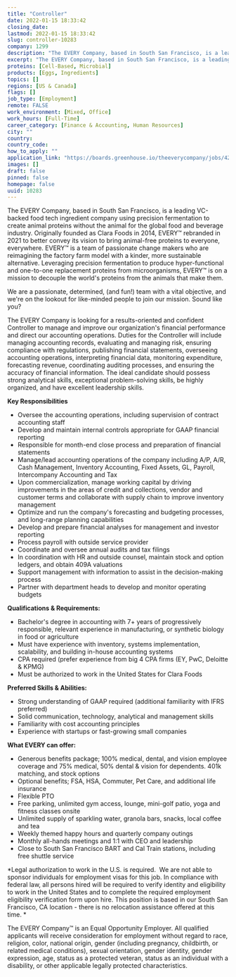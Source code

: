 ```yaml
---
title: "Controller"
date: 2022-01-15 18:33:42
closing_date: 
lastmod: 2022-01-15 18:33:42
slug: controller-10283
company: 1299
description: "The EVERY Company, based in South San Francisco, is a leading VC-backed food tech ingredient company using precision fermentation to create animal proteins without the animal for the global food and beverage industry. Originally founded as Clara Foods in 2014, EVERY™ rebranded in 2021 to better convey its vision to bring animal-free proteins to everyone, everywhere. EVERY™ is a team of passionate change makers who are reimagining the factory farm model with a kinder, more sustainable alternative."
excerpt: "The EVERY Company, based in South San Francisco, is a leading VC-backed food tech ingredient company using precision fermentation to create animal proteins without the animal for the global food and beverage industry. Originally founded as Clara Foods in 2014, EVERY™ rebranded in 2021 to better convey its vision to bring animal-free proteins to everyone, everywhere. EVERY™ is a team of passionate change makers who are reimagining the factory farm model with a kinder, more sustainable alternative."
proteins: [Cell-Based, Microbial]
products: [Eggs, Ingredients]
topics: []
regions: [US & Canada]
flags: []
job_type: [Employment]
remote: FALSE
work_environment: [Mixed, Office]
work_hours: [Full-Time]
career_category: [Finance & Accounting, Human Resources]
city: ""
country: 
country_code: 
how_to_apply: ""
application_link: "https://boards.greenhouse.io/theeverycompany/jobs/4292142004"
images: []
draft: false
pinned: false
homepage: false
uuid: 10283
---
```

The EVERY Company, based in South San Francisco, is a leading VC-backed
food tech ingredient company using precision fermentation to create
animal proteins without the animal for the global food and beverage
industry. Originally founded as Clara Foods in 2014, EVERY™ rebranded in
2021 to better convey its vision to bring animal-free proteins to
everyone, everywhere. EVERY™ is a team of passionate change makers who
are reimagining the factory farm model with a kinder, more sustainable
alternative. Leveraging precision fermentation to produce
hyper-functional and one-to-one replacement proteins from
microorganisms, EVERY™ is on a mission to decouple the world's proteins
from the animals that make them.

We are a passionate, determined, (and fun!) team with a vital objective,
and we\'re on the lookout for like-minded people to join our mission.
Sound like you?

The EVERY Company is looking for a results-oriented and confident
Controller to manage and improve our organization\'s financial
performance and direct our accounting operations. Duties for the
Controller will include managing accounting records, evaluating and
managing risk, ensuring compliance with regulations, publishing
financial statements, overseeing accounting operations, interpreting
financial data, monitoring expenditure, forecasting revenue,
coordinating auditing processes, and ensuring the accuracy of financial
information. The ideal candidate should possess strong analytical
skills, exceptional problem-solving skills, be highly organized, and
have excellent leadership skills.

**Key Responsibilities**

-   Oversee the accounting operations, including supervision of contract
    accounting staff
-   Develop and maintain internal controls appropriate for GAAP
    financial reporting
-   Responsible for month-end close process and preparation of financial
    statements
-   Manage/lead accounting operations of the company including A/P, A/R,
    Cash Management, Inventory Accounting, Fixed Assets, GL, Payroll,
    Intercompany Accounting and Tax
-   Upon commercialization, manage working capital by driving
    improvements in the areas of credit and collections, vendor and
    customer terms and collaborate with supply chain to improve
    inventory management
-   Optimize and run the company's forecasting and budgeting processes,
    and long-range planning capabilities
-   Develop and prepare financial analyses for management and investor
    reporting
-   Process payroll with outside service provider
-   Coordinate and oversee annual audits and tax filings
-   In coordination with HR and outside counsel, maintain stock and
    option ledgers, and obtain 409A valuations
-   Support management with information to assist in the decision-making
    process
-   Partner with department heads to develop and monitor operating
    budgets

**Qualifications & Requirements:**

-   Bachelor's degree in accounting with 7+ years of progressively
    responsible, relevant experience in manufacturing, or synthetic
    biology in food or agriculture
-   Must have experience with inventory, systems implementation,
    scalability, and building in-house accounting systems 
-   CPA required (prefer experience from big 4 CPA firms (EY, PwC,
    Deloitte & KPMG) 
-   Must be authorized to work in the United States for Clara Foods

**Preferred Skills & Abilities:**

-   Strong understanding of GAAP required (additional familiarity with
    IFRS preferred)
-   Solid communication, technology, analytical and management skills
-   Familiarity with cost accounting principles
-   Experience with startups or fast-growing small companies

**What EVERY can offer:**

-   Generous benefits package; 100% medical, dental, and vision employee
    coverage and 75% medical, 50% dental & vision for dependents. 401k
    matching, and stock options
-   Optional benefits; FSA, HSA, Commuter, Pet Care, and additional life
    insurance
-   Flexible PTO
-   Free parking, unlimited gym access, lounge, mini-golf patio, yoga
    and fitness classes onsite
-   Unlimited supply of sparkling water, granola bars, snacks, local
    coffee and tea
-   Weekly themed happy hours and quarterly company outings
-   Monthly all-hands meetings and 1:1 with CEO and leadership
-   Close to South San Francisco BART and Cal Train stations, including
    free shuttle service

*Legal authorization to work in the U.S. is required.  We are not able
to sponsor individuals for employment visas for this job. In compliance
with federal law, all persons hired will be required to verify identity
and eligibility to work in the United States and to complete the
required employment eligibility verification form upon hire. This
position is based in our South San Francisco, CA location - there is no
relocation assistance offered at this time. *

The EVERY Company™ is an Equal Opportunity Employer. All qualified
applicants will receive consideration for employment without regard to
race, religion, color, national origin, gender (including pregnancy,
childbirth, or related medical conditions), sexual orientation, gender
identity, gender expression, age, status as a protected veteran, status
as an individual with a disability, or other applicable legally
protected characteristics.
